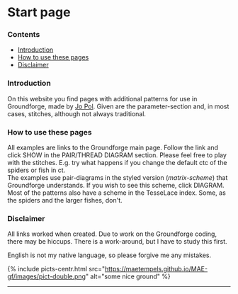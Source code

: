 # Start page

### Contents
* [Introduction](#introduction)
* [How to use these pages](#how-to-use-these-pages)
* [Disclaimer](#disclaimer)

### Introduction
On this website you find pages with additional patterns for use in Groundforge, made by [Jo Pol][gf-jo]. Given are the parameter-section and, in most cases, stitches, although not always traditional.

### How to use these pages
All examples are links to the Groundforge main page. Follow the link and click <span class="elem">SHOW</span> in the <span class="elem">PAIR/THREAD DIAGRAM</span> section. Please feel free to play with the stitches. E.g. try what happens if you change the default <span class="stch">ctc</span> of the spiders or fish in <span class="stch">ct</span>.       
The examples use pair-diagrams in the styled version (_matrix-scheme_) that Groundforge understands. If you wish to see this scheme, click <span class="elem">DIAGRAM</span>.
Most of the patterns also have a scheme in the TesseLace index. Some, as the spiders and the larger fishes, don't.

### Disclaimer
All links worked when created. Due to work on the Groundforge coding, there may be hiccups. There is a work-around, but I have to study this first.           

English is not my native language, so please forgive me any mistakes.

{% include picts-centr.html
  src="https://maetempels.github.io/MAE-gf/images/pict-double.png"
  alt="some nice ground"
%}  

***

[gf-main]: https://d-bl.github.io/GroundForge/
[gf-jo]: https://github.com/jo-pol


